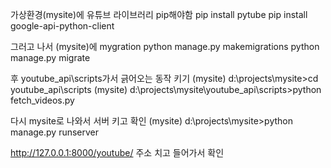 
가상환경(mysite)에 유튜브 라이브러리 pip해야함
pip install pytube
pip install google-api-python-client

그러고 나서 (mysite)에 mygration
python manage.py makemigrations
python manage.py migrate 

후 youtube_api\scripts가서 긁어오는 동작 키기 
(mysite) d:\projects\mysite>cd youtube_api\scripts
(mysite) d:\projects\mysite\youtube_api\scripts>python fetch_videos.py

다시 mysite로 나와서 서버 키고 확인 
(mysite) d:\projects\mysite>python manage.py runserver

http://127.0.0.1:8000/youtube/ 주소 치고 들어가서 확인 
